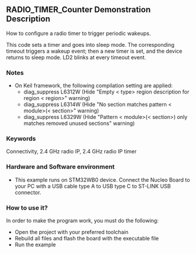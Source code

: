 ## __RADIO_TIMER_Counter Demonstration Description__

How to configure a radio timer to trigger periodic wakeups.

This code sets a timer and goes into sleep mode. The corresponding timeout triggers a wakeup event; then a new timer is set, and the device returns to sleep mode. 
LD2 blinks at every timeout event.

### __Notes__
                                            
 - On Keil framework, the following compilation setting are applied:
   - diag_suppress L6312W          (Hide "Empty < type> region description for region < region>" warning)
   - diag_suppress L6314W          (Hide "No section matches pattern < module>(< section>" warning)
   - diag_suppress L6329W          (Hide "Pattern < module>(< section>) only matches removed unused sections" warning)

### __Keywords__

Connectivity, 2.4 GHz radio IP, 2.4 GHz radio IP timer

### __Hardware and Software environment__

  - This example runs on STM32WB0 device.
    Connect the Nucleo Board to your PC with a USB cable type A to USB type C to ST-LINK USB connector. 

### __How to use it?__

In order to make the program work, you must do the following:

 - Open the project with your preferred toolchain
 - Rebuild all files and flash the board with the executable file
 - Run the example
